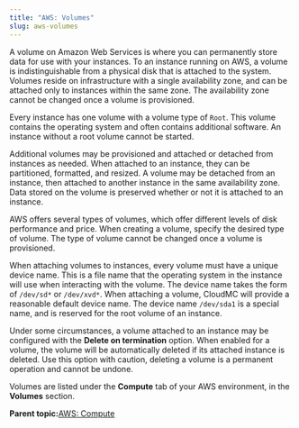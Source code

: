 ```yaml
---
title: "AWS: Volumes"
slug: aws-volumes
---
```


A volume on Amazon Web Services is where you can permanently store data for use with your instances. To an instance running on AWS, a volume is indistinguishable from a physical disk that is attached to the system. Volumes reside on infrastructure with a single availability zone, and can be attached only to instances within the same zone. The availability zone cannot be changed once a volume is provisioned.

Every instance has one volume with a volume type of `Root`. This volume contains the operating system and often contains additional software. An instance without a root volume cannot be started.

Additional volumes may be provisioned and attached or detached from instances as needed. When attached to an instance, they can be partitioned, formatted, and resized. A volume may be detached from an instance, then attached to another instance in the same availability zone. Data stored on the volume is preserved whether or not it is attached to an instance.

AWS offers several types of volumes, which offer different levels of disk performance and price. When creating a volume, specify the desired type of volume. The type of volume cannot be changed once a volume is provisioned.

When attaching volumes to instances, every volume must have a unique device name. This is a file name that the operating system in the instance will use when interacting with the volume. The device name takes the form of `/dev/sd*` or `/dev/xvd*`. When attaching a volume, CloudMC will provide a reasonable default device name. The device name `/dev/sda1` is a special name, and is reserved for the root volume of an instance.

Under some circumstances, a volume attached to an instance may be configured with the **Delete on termination** option. When enabled for a volume, the volume will be automatically deleted if its attached instance is deleted. Use this option with caution, deleting a volume is a permanent operation and cannot be undone.

Volumes are listed under the **Compute** tab of your AWS environment, in the **Volumes** section.

**Parent topic:**[AWS: Compute](aws-compute.md)
